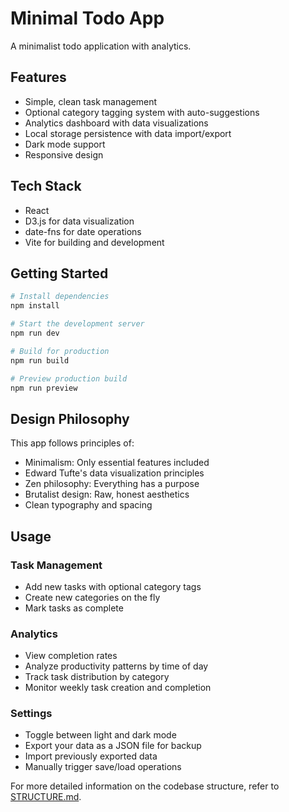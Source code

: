 # Minimal Todo App

A minimalist todo application with analytics.

## Features

- Simple, clean task management
- Optional category tagging system with auto-suggestions
- Analytics dashboard with data visualizations
- Local storage persistence with data import/export
- Dark mode support
- Responsive design

## Tech Stack

- React
- D3.js for data visualization
- date-fns for date operations
- Vite for building and development

## Getting Started

```bash
# Install dependencies
npm install

# Start the development server
npm run dev

# Build for production
npm run build

# Preview production build
npm run preview
```

## Design Philosophy

This app follows principles of:

- Minimalism: Only essential features included
- Edward Tufte's data visualization principles
- Zen philosophy: Everything has a purpose
- Brutalist design: Raw, honest aesthetics
- Clean typography and spacing

## Usage

### Task Management
- Add new tasks with optional category tags
- Create new categories on the fly
- Mark tasks as complete

### Analytics
- View completion rates
- Analyze productivity patterns by time of day
- Track task distribution by category
- Monitor weekly task creation and completion

### Settings
- Toggle between light and dark mode
- Export your data as a JSON file for backup
- Import previously exported data
- Manually trigger save/load operations

For more detailed information on the codebase structure, refer to [STRUCTURE.md](STRUCTURE.md).